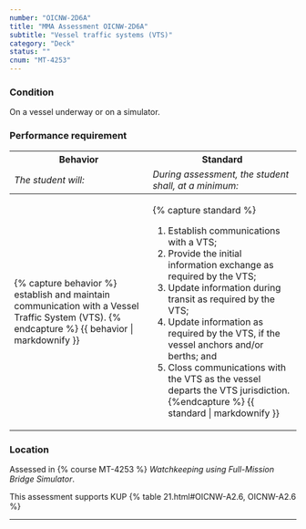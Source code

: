 ```yaml
---
number: "OICNW-2D6A"
title: "MMA Assessment OICNW-2D6A"
subtitle: "Vessel traffic systems (VTS)"
category: "Deck"
status: ""
cnum: "MT-4253"
---
```

### Condition

On a vessel underway or on a simulator.

### Performance requirement 

<table width='100%' class='Guidelines'>
 <thead>
 <tr>
     <th class='thirty'>Behavior</th>
     <th class='seventy'>Standard</th>
 </tr>
 <tr>
     <td><em>The student will:</em></td>
     <td><em>During assessment, the student shall, at a minimum:</em></td>
 </tr>
 </thead>
 <tbody>
 

<tr><td>

{% capture behavior %}
establish and maintain communication with a Vessel Traffic System (VTS).
{% endcapture %}
{{ behavior | markdownify }}

</td><td>

{% capture standard %}
1. Establish communications with a VTS;
2. Provide the initial information exchange as required by the VTS;
3. Update information during transit as required by the VTS;
4. Update information as required by the VTS, if the vessel anchors and/or berths; and
5. Closs communications with the VTS as the vessel departs the VTS jurisdiction.
{%endcapture %}
{{ standard | markdownify }}

</td></tr>



 </tbody>
 </table>

### Location

Assessed in  {% course  MT-4253 %}  *Watchkeeping using Full-Mission Bridge Simulator*.

This assessment supports KUP {% table 21.html#OICNW-A2.6, OICNW-A2.6 %}

***

